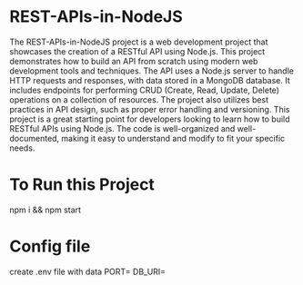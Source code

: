 # REST-APIs-in-NodeJS
The REST-APIs-in-NodeJS project is a web development project that showcases the creation of a RESTful API using Node.js. This project demonstrates how to build an API from scratch using modern web development tools and techniques.
The API uses a Node.js server to handle HTTP requests and responses, with data stored in a MongoDB database. It includes endpoints for performing CRUD (Create, Read, Update, Delete) operations on a collection of resources. The project also utilizes best practices in API design, such as proper error handling and versioning.
This project is a great starting point for developers looking to learn how to build RESTful APIs using Node.js. The code is well-organized and well-documented, making it easy to understand and modify to fit your specific needs.

# To Run this Project
  npm i && npm start
  
# Config file 
create .env file with data
  PORT=
  DB_URI=
 
